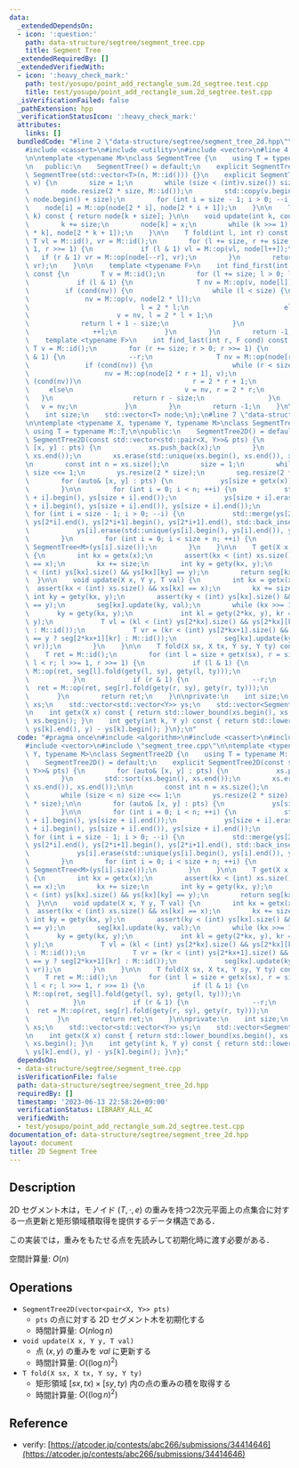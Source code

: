 ```yaml
---
data:
  _extendedDependsOn:
  - icon: ':question:'
    path: data-structure/segtree/segment_tree.cpp
    title: Segment Tree
  _extendedRequiredBy: []
  _extendedVerifiedWith:
  - icon: ':heavy_check_mark:'
    path: test/yosupo/point_add_rectangle_sum.2d_segtree.test.cpp
    title: test/yosupo/point_add_rectangle_sum.2d_segtree.test.cpp
  _isVerificationFailed: false
  _pathExtension: hpp
  _verificationStatusIcon: ':heavy_check_mark:'
  attributes:
    links: []
  bundledCode: "#line 2 \"data-structure/segtree/segment_tree_2d.hpp\"\n#include <algorithm>\n\
    #include <cassert>\n#include <utility>\n#include <vector>\n#line 4 \"data-structure/segtree/segment_tree.cpp\"\
    \n\ntemplate <typename M>\nclass SegmentTree {\n    using T = typename M::T;\n\
    \n   public:\n    SegmentTree() = default;\n    explicit SegmentTree(int n) :\
    \ SegmentTree(std::vector<T>(n, M::id())) {}\n    explicit SegmentTree(const std::vector<T>&\
    \ v) {\n        size = 1;\n        while (size < (int)v.size()) size <<= 1;\n\
    \        node.resize(2 * size, M::id());\n        std::copy(v.begin(), v.end(),\
    \ node.begin() + size);\n        for (int i = size - 1; i > 0; --i)\n        \
    \    node[i] = M::op(node[2 * i], node[2 * i + 1]);\n    }\n\n    T operator[](int\
    \ k) const { return node[k + size]; }\n\n    void update(int k, const T& x) {\n\
    \        k += size;\n        node[k] = x;\n        while (k >>= 1) node[k] = M::op(node[2\
    \ * k], node[2 * k + 1]);\n    }\n\n    T fold(int l, int r) const {\n       \
    \ T vl = M::id(), vr = M::id();\n        for (l += size, r += size; l < r; l >>=\
    \ 1, r >>= 1) {\n            if (l & 1) vl = M::op(vl, node[l++]);\n         \
    \   if (r & 1) vr = M::op(node[--r], vr);\n        }\n        return M::op(vl,\
    \ vr);\n    }\n\n    template <typename F>\n    int find_first(int l, F cond)\
    \ const {\n        T v = M::id();\n        for (l += size; l > 0; l >>= 1) {\n\
    \            if (l & 1) {\n                T nv = M::op(v, node[l]);\n       \
    \         if (cond(nv)) {\n                    while (l < size) {\n          \
    \              nv = M::op(v, node[2 * l]);\n                        if (cond(nv))\n\
    \                            l = 2 * l;\n                        else\n      \
    \                      v = nv, l = 2 * l + 1;\n                    }\n       \
    \             return l + 1 - size;\n                }\n                v = nv;\n\
    \                ++l;\n            }\n        }\n        return -1;\n    }\n\n\
    \    template <typename F>\n    int find_last(int r, F cond) const {\n       \
    \ T v = M::id();\n        for (r += size; r > 0; r >>= 1) {\n            if (r\
    \ & 1) {\n                --r;\n                T nv = M::op(node[r], v);\n  \
    \              if (cond(nv)) {\n                    while (r < size) {\n     \
    \                   nv = M::op(node[2 * r + 1], v);\n                        if\
    \ (cond(nv))\n                            r = 2 * r + 1;\n                   \
    \     else\n                            v = nv, r = 2 * r;\n                 \
    \   }\n                    return r - size;\n                }\n             \
    \   v = nv;\n            }\n        }\n        return -1;\n    }\n\n   private:\n\
    \    int size;\n    std::vector<T> node;\n};\n#line 7 \"data-structure/segtree/segment_tree_2d.hpp\"\
    \n\ntemplate <typename X, typename Y, typename M>\nclass SegmentTree2D {\n   \
    \ using T = typename M::T;\n\npublic:\n    SegmentTree2D() = default;\n    explicit\
    \ SegmentTree2D(const std::vector<std::pair<X, Y>>& pts) {\n        for (auto&\
    \ [x, y] : pts) {\n            xs.push_back(x);\n        }\n        std::sort(xs.begin(),\
    \ xs.end());\n        xs.erase(std::unique(xs.begin(), xs.end()), xs.end());\n\
    \n        const int n = xs.size();\n        size = 1;\n        while (size < n)\
    \ size <<= 1;\n        ys.resize(2 * size);\n        seg.resize(2 * size);\n\n\
    \        for (auto& [x, y] : pts) {\n            ys[size + getx(x)].push_back(y);\n\
    \        }\n\n        for (int i = 0; i < n; ++i) {\n            std::sort(ys[size\
    \ + i].begin(), ys[size + i].end());\n            ys[size + i].erase(std::unique(ys[size\
    \ + i].begin(), ys[size + i].end()), ys[size + i].end());\n        }\n       \
    \ for (int i = size - 1; i > 0; --i) {\n            std::merge(ys[2*i].begin(),\
    \ ys[2*i].end(), ys[2*i+1].begin(), ys[2*i+1].end(), std::back_inserter(ys[i]));\n\
    \            ys[i].erase(std::unique(ys[i].begin(), ys[i].end()), ys[i].end());\n\
    \        }\n        for (int i = 0; i < size + n; ++i) {\n            seg[i] =\
    \ SegmentTree<M>(ys[i].size());\n        }\n    }\n\n    T get(X x, Y y) const\
    \ {\n        int kx = getx(x);\n        assert(kx < (int) xs.size() && xs[kx]\
    \ == x);\n        kx += size;\n        int ky = gety(kx, y);\n        assert(ky\
    \ < (int) ys[kx].size() && ys[kx][ky] == y);\n        return seg[kx][ky];\n  \
    \  }\n\n    void update(X x, Y y, T val) {\n        int kx = getx(x);\n      \
    \  assert(kx < (int) xs.size() && xs[kx] == x);\n        kx += size;\n       \
    \ int ky = gety(kx, y);\n        assert(ky < (int) ys[kx].size() && ys[kx][ky]\
    \ == y);\n        seg[kx].update(ky, val);\n        while (kx >>= 1) {\n     \
    \       ky = gety(kx, y);\n            int kl = gety(2*kx, y), kr = gety(2*kx+1,\
    \ y);\n            T vl = (kl < (int) ys[2*kx].size() && ys[2*kx][kl] == y ? seg[2*kx][kl]\
    \ : M::id());\n            T vr = (kr < (int) ys[2*kx+1].size() && ys[2*kx+1][kr]\
    \ == y ? seg[2*kx+1][kr] : M::id());\n            seg[kx].update(ky, M::op(vl,\
    \ vr));\n        }\n    }\n\n    T fold(X sx, X tx, Y sy, Y ty) const {\n    \
    \    T ret = M::id();\n        for (int l = size + getx(sx), r = size + getx(tx);\
    \ l < r; l >>= 1, r >>= 1) {\n            if (l & 1) {\n                ret =\
    \ M::op(ret, seg[l].fold(gety(l, sy), gety(l, ty)));\n                ++l;\n \
    \           }\n            if (r & 1) {\n                --r;\n              \
    \  ret = M::op(ret, seg[r].fold(gety(r, sy), gety(r, ty)));\n            }\n \
    \       }\n        return ret;\n    }\n\nprivate:\n    int size;\n    std::vector<X>\
    \ xs;\n    std::vector<std::vector<Y>> ys;\n    std::vector<SegmentTree<M>> seg;\n\
    \n    int getx(X x) const { return std::lower_bound(xs.begin(), xs.end(), x) -\
    \ xs.begin(); }\n    int gety(int k, Y y) const { return std::lower_bound(ys[k].begin(),\
    \ ys[k].end(), y) - ys[k].begin(); }\n};\n"
  code: "#pragma once\n#include <algorithm>\n#include <cassert>\n#include <utility>\n\
    #include <vector>\n#include \"segment_tree.cpp\"\n\ntemplate <typename X, typename\
    \ Y, typename M>\nclass SegmentTree2D {\n    using T = typename M::T;\n\npublic:\n\
    \    SegmentTree2D() = default;\n    explicit SegmentTree2D(const std::vector<std::pair<X,\
    \ Y>>& pts) {\n        for (auto& [x, y] : pts) {\n            xs.push_back(x);\n\
    \        }\n        std::sort(xs.begin(), xs.end());\n        xs.erase(std::unique(xs.begin(),\
    \ xs.end()), xs.end());\n\n        const int n = xs.size();\n        size = 1;\n\
    \        while (size < n) size <<= 1;\n        ys.resize(2 * size);\n        seg.resize(2\
    \ * size);\n\n        for (auto& [x, y] : pts) {\n            ys[size + getx(x)].push_back(y);\n\
    \        }\n\n        for (int i = 0; i < n; ++i) {\n            std::sort(ys[size\
    \ + i].begin(), ys[size + i].end());\n            ys[size + i].erase(std::unique(ys[size\
    \ + i].begin(), ys[size + i].end()), ys[size + i].end());\n        }\n       \
    \ for (int i = size - 1; i > 0; --i) {\n            std::merge(ys[2*i].begin(),\
    \ ys[2*i].end(), ys[2*i+1].begin(), ys[2*i+1].end(), std::back_inserter(ys[i]));\n\
    \            ys[i].erase(std::unique(ys[i].begin(), ys[i].end()), ys[i].end());\n\
    \        }\n        for (int i = 0; i < size + n; ++i) {\n            seg[i] =\
    \ SegmentTree<M>(ys[i].size());\n        }\n    }\n\n    T get(X x, Y y) const\
    \ {\n        int kx = getx(x);\n        assert(kx < (int) xs.size() && xs[kx]\
    \ == x);\n        kx += size;\n        int ky = gety(kx, y);\n        assert(ky\
    \ < (int) ys[kx].size() && ys[kx][ky] == y);\n        return seg[kx][ky];\n  \
    \  }\n\n    void update(X x, Y y, T val) {\n        int kx = getx(x);\n      \
    \  assert(kx < (int) xs.size() && xs[kx] == x);\n        kx += size;\n       \
    \ int ky = gety(kx, y);\n        assert(ky < (int) ys[kx].size() && ys[kx][ky]\
    \ == y);\n        seg[kx].update(ky, val);\n        while (kx >>= 1) {\n     \
    \       ky = gety(kx, y);\n            int kl = gety(2*kx, y), kr = gety(2*kx+1,\
    \ y);\n            T vl = (kl < (int) ys[2*kx].size() && ys[2*kx][kl] == y ? seg[2*kx][kl]\
    \ : M::id());\n            T vr = (kr < (int) ys[2*kx+1].size() && ys[2*kx+1][kr]\
    \ == y ? seg[2*kx+1][kr] : M::id());\n            seg[kx].update(ky, M::op(vl,\
    \ vr));\n        }\n    }\n\n    T fold(X sx, X tx, Y sy, Y ty) const {\n    \
    \    T ret = M::id();\n        for (int l = size + getx(sx), r = size + getx(tx);\
    \ l < r; l >>= 1, r >>= 1) {\n            if (l & 1) {\n                ret =\
    \ M::op(ret, seg[l].fold(gety(l, sy), gety(l, ty)));\n                ++l;\n \
    \           }\n            if (r & 1) {\n                --r;\n              \
    \  ret = M::op(ret, seg[r].fold(gety(r, sy), gety(r, ty)));\n            }\n \
    \       }\n        return ret;\n    }\n\nprivate:\n    int size;\n    std::vector<X>\
    \ xs;\n    std::vector<std::vector<Y>> ys;\n    std::vector<SegmentTree<M>> seg;\n\
    \n    int getx(X x) const { return std::lower_bound(xs.begin(), xs.end(), x) -\
    \ xs.begin(); }\n    int gety(int k, Y y) const { return std::lower_bound(ys[k].begin(),\
    \ ys[k].end(), y) - ys[k].begin(); }\n};"
  dependsOn:
  - data-structure/segtree/segment_tree.cpp
  isVerificationFile: false
  path: data-structure/segtree/segment_tree_2d.hpp
  requiredBy: []
  timestamp: '2023-06-13 22:58:26+09:00'
  verificationStatus: LIBRARY_ALL_AC
  verifiedWith:
  - test/yosupo/point_add_rectangle_sum.2d_segtree.test.cpp
documentation_of: data-structure/segtree/segment_tree_2d.hpp
layout: document
title: 2D Segment Tree
---
```


## Description

2D セグメント木は，モノイド $(T, \cdot, e)$ の重みを持つ2次元平面上の点集合に対する一点更新と矩形領域積取得を提供するデータ構造である．

この実装では，重みをもたせる点を先読みして初期化時に渡す必要がある．

空間計算量: $O(n)$

## Operations

- `SegmentTree2D(vector<pair<X, Y>> pts)`
    - `pts` の点に対する 2D セグメント木を初期化する
    - 時間計算量: $O(n\log n)$
- `void update(X x, Y y, T val)`
    - 点 $(x, y)$ の重みを $val$ に更新する
    - 時間計算量: $O((\log n)^2)$
- `T fold(X sx, X tx, Y sy, Y ty)`
    - 矩形領域 $[sx, tx) \times [sy, ty)$ 内の点の重みの積を取得する
    - 時間計算量: $O((\log n)^2)$

## Reference

- verify: [https://atcoder.jp/contests/abc266/submissions/34414646](https://atcoder.jp/contests/abc266/submissions/34414646)